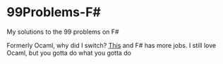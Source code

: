 # 99Problems-F#
My solutions to the 99 problems on F#

Formerly Ocaml, why did I switch? [This](https://www.tiobe.com/tiobe-index/) and F# has more jobs. I still love Ocaml, but you gotta do what you gotta do
